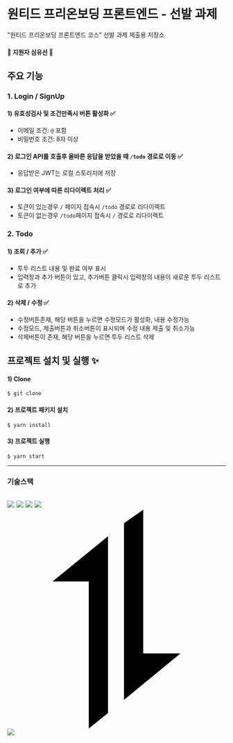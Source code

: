 # 원티드 프리온보딩 프론트엔드 - 선발 과제

"원티드 프리온보딩 프론트엔드 코스" 선발 과제 제출용 저장소
 #### 🥰 지원자 심유선 🥰

## 주요 기능
### 1. Login / SignUp
#### 1) 유효성검사 및 조건만족시 버튼 활성화 ✅
  - 이메일 조건: `@` 포함
  - 비밀번호 조건: 8자 이상
#### 2) 로그인 API를 호출후 올바른 응답을 받았을 때 `/todo` 경로로 이동 ✅
  - 응답받은 JWT는 로컬 스토리지에 저장
#### 3) 로그인 여부에 따른 리다이렉트 처리 ✅
 - 토큰이 있는경우 `/` 페이지 접속시 `/todo` 경로로 리다이렉트
 - 토큰이 없는경우  `/todo`페이지 접속시 `/` 경로로 리다이렉트

### 2. Todo
#### 1)  조회 / 추가 ✅
- 투두 리스트 내용 및 완료 여부 표시
- 입력창과 추가 버튼이 있고, 추가버튼 클릭시 입력창의 내용이 새로운 투두 리스트로 추가

#### 2)  삭제 / 수정 ✅
 - 수정버튼존재, 해당 버튼을 누르면 수정모드가 활성화, 내용 수정가능
 - 수정모드, 제출버튼과 취소버튼이 표시되며 수정 내용 제출 및 취소가능
 - 삭제버튼이 존재, 해당 버튼을 누르면 투두 리스트 삭제
  
## 프로젝트 설치 및 실행 ✨

#### 1) Clone

```
$ git clone 
```

#### 2) 프로젝트 패키지 설치

```plaintext
$ yarn install
```

#### 3) 프로젝트 실행

```plaintext
$ yarn start
```
---
### 기술스택
<img src="https://img.shields.io/badge/HTML5-E34F26?style=for-the-badge&logo=HTML5&logoColor=white">  <img src="https://img.shields.io/badge/JavaScript-F7DF1E?style=for-the-badge&logo=JavaScript&logoColor=white"> <img src="https://img.shields.io/badge/React-61DAFB?style=for-the-badge&logo=#61DAFB&logoColor=white"> <img src="https://img.shields.io/badge/React Router-CA4245?style=for-the-badge&logo=React Router&logoColor=white">
<svg role="img" viewBox="0 0 24 24" xmlns="http://www.w3.org/2000/svg"><title>Axios</title><path d="M11.0683 2.89968V22.2973l-2.11399 1.70265V7.8638H4.975l6.0933-4.96412zM14.93426 0v15.76724H19.025l-6.20044 5.08865V1.4689L14.93426 0z"/></svg>
<img src="https://img.shields.io/badge/styled components-DB7093?style=for-the-badge&logo=styled-components&logoColor=white">
---

